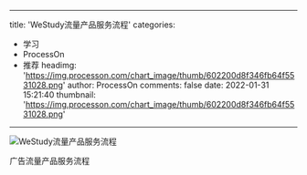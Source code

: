 
---
title: 'WeStudy流量产品服务流程'
categories: 
 - 学习
 - ProcessOn
 - 推荐
headimg: 'https://img.processon.com/chart_image/thumb/602200d8f346fb64f5531028.png'
author: ProcessOn
comments: false
date: 2022-01-31 15:21:40
thumbnail: 'https://img.processon.com/chart_image/thumb/602200d8f346fb64f5531028.png'
---

<div>   
<img class="thumb" alt="WeStudy流量产品服务流程" src="https://img.processon.com/chart_image/thumb/602200d8f346fb64f5531028.png" referrerpolicy="no-referrer">
<p>广告流量产品服务流程</p>  
</div>
            